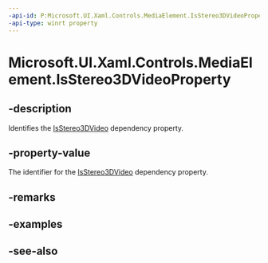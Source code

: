 ```yaml
---
-api-id: P:Microsoft.UI.Xaml.Controls.MediaElement.IsStereo3DVideoProperty
-api-type: winrt property
---
```


<!-- Property syntax
public Windows.UI.Xaml.DependencyProperty IsStereo3DVideoProperty { get; }
-->

# Microsoft.UI.Xaml.Controls.MediaElement.IsStereo3DVideoProperty

## -description
Identifies the [IsStereo3DVideo](mediaelement_isstereo3dvideo.md) dependency property.

## -property-value
The identifier for the [IsStereo3DVideo](mediaelement_isstereo3dvideo.md) dependency property.

## -remarks

## -examples

## -see-also
